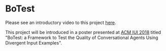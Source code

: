 # BoTest

Please see an introductory video to this project [here](https://www.youtube.com/watch?v=3jU-Or0fztc&t=8s).

This project will be introduced in a poster presented at [ACM IUI 2018](http://iui.acm.org/2018/) titled "BoTest: a Framework to Test the Quality of Conversational Agents Using Divergent Input Examples".

